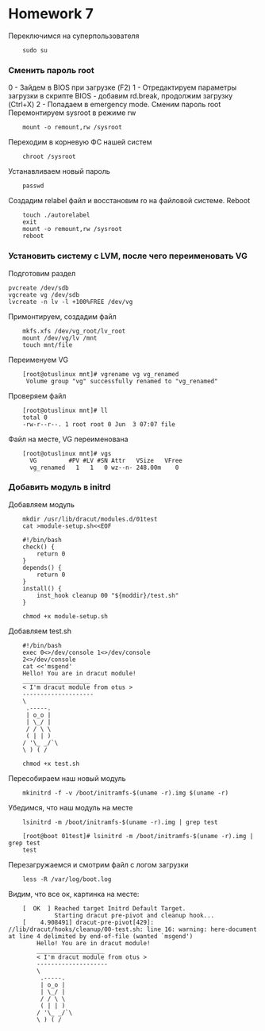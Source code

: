 # **Homework 7**
Переключимся на суперпользователя
```
    sudo su
```

### **Сменить пароль root**
0 - Зайдем в BIOS при загрузке (F2)
1 - Отредактируем параметры загрузки в скрипте BIOS - добавим rd.break, продолжим загрузку (Ctrl+X)
2 - Попадаем в emergency mode. Сменим пароль root
Перемонтируем sysroot в режиме rw
```
    mount -o remount,rw /sysroot   
```
Переходим в корневую ФС нашей систем
```
    chroot /sysroot
```
Устанавливаем новый пароль
```
    passwd
```
Создадим relabel файл и восстановим ro на файловой системе. Reboot
```
    touch ./autorelabel
    exit
    mount -o remount,rw /sysroot
    reboot
```
### **Установить систему с LVM, после чего переименовать VG** 
Подготовим раздел

    pvcreate /dev/sdb
    vgcreate vg /dev/sdb
    lvcreate -n lv -l +100%FREE /dev/vg

Примонтируем, создадим файл
```
    mkfs.xfs /dev/vg_root/lv_root
    mount /dev/vg/lv /mnt
    touch mnt/file
```
Переименуем VG
```
    [root@otuslinux mnt]# vgrename vg vg_renamed
     Volume group "vg" successfully renamed to "vg_renamed"
```
Проверяем файл
```
    [root@otuslinux mnt]# ll
    total 0
    -rw-r--r--. 1 root root 0 Jun  3 07:07 file
```
Файл на месте, VG переименована
```
    [root@otuslinux mnt]# vgs
      VG         #PV #LV #SN Attr   VSize   VFree
      vg_renamed   1   1   0 wz--n- 248.00m    0
```
### **Добавить модуль в initrd** 
Добавляем модуль
```
    mkdir /usr/lib/dracut/modules.d/01test
    cat >module-setup.sh<<EOF
```
```
    #!/bin/bash
    check() {
        return 0
    }
    depends() {
        return 0
    }
    install() {
        inst_hook cleanup 00 "${moddir}/test.sh"
    }
```
```
    chmod +x module-setup.sh
```
Добавляем test.sh
```
    #!/bin/bash
    exec 0<>/dev/console 1<>/dev/console
    2<>/dev/console
    cat <<'msgend'
    Hello! You are in dracut module!
    ___________________
    < I'm dracut module from otus >
    --------------------
    \
     .-----.
     | o_o |
     | \_/ |
     / / \ \
     ( | | )
    / '\_ _/`\
    \ ) ( /
```
```
    chmod +x test.sh
```
Пересобираем наш новый модуль
```
    mkinitrd -f -v /boot/initramfs-$(uname -r).img $(uname -r)
```
Убедимся, что наш модуль на месте
```
    lsinitrd -m /boot/initramfs-$(uname -r).img | grep test
```
```
    [root@boot 01test]# lsinitrd -m /boot/initramfs-$(uname -r).img | grep test
    test
```
Перезагружаемся и смотрим файл с логом загрузки
```
    less -R /var/log/boot.log
```
Видим, что все ок, картинка на месте:
```
    [  OK  ] Reached target Initrd Default Target.
             Starting dracut pre-pivot and cleanup hook...
    [    4.908491] dracut-pre-pivot[429]: //lib/dracut/hooks/cleanup/00-test.sh: line 16: warning: here-document at line 4 delimited by end-of-file (wanted `msgend')
        Hello! You are in dracut module!
        ___________________
        < I'm dracut module from otus >
        --------------------
        \
         .-----.
         | o_o |
         | \_/ |
         / / \ \
         ( | | )
        / '\_ _/`\
        \ ) ( /
```

